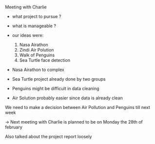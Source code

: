 Meeting with Charlie

- what project to pursue ?
- what is manageable ?

- our ideas were:
	1. Nasa Airathon
	2. Zindi Air Polution
	3. Walk of Penguins
	4. Sea Turtle face detection

- Nasa Airathon to complex
- Sea Turtle project already done by two groups
- Penguins might be difficult in data cleaning 
- Air Solution probably easier since data is already clean

We need to make a decision between Air Pollution and Penguins till next week

-> Next meeting with Charlie is planned to be on Monday the 28th of february


Also talked about the project report loosely